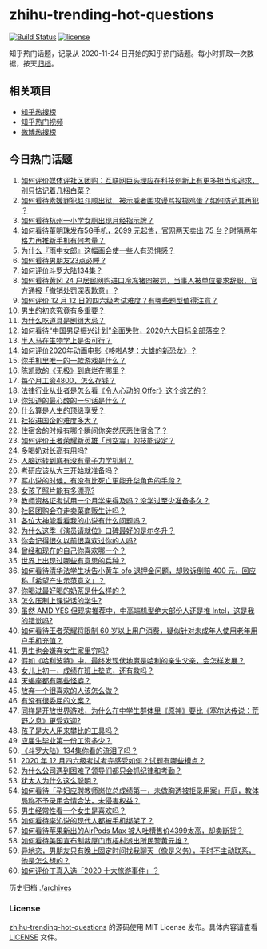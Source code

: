 # zhihu-trending-hot-questions

[![Build Status](https://github.com/justjavac/zhihu-trending-hot-questions/workflows/ci/badge.svg?branch=master)](https://github.com/justjavac/zhihu-trending-hot-questions/actions)
[![license](https://img.shields.io/github/license/justjavac/zhihu-trending-hot-questions)](https://github.com/justjavac/zhihu-trending-hot-questions/blob/master/LICENSE)

知乎热门话题，记录从 2020-11-24 日开始的知乎热门话题。每小时抓取一次数据，按天[归档](./archives)。

## 相关项目

- [知乎热搜榜](https://github.com/justjavac/zhihu-trending-top-search)
- [知乎热门视频](https://github.com/justjavac/zhihu-trending-hot-video)
- [微博热搜榜](https://github.com/justjavac/weibo-trending-hot-search)

## 今日热门话题

<!-- BEGIN -->
<!-- 最后更新时间 Sun Dec 13 2020 06:01:52 GMT+0800 (CST) -->
1. [如何评价媒体评社区团购：互联网巨头理应在科技创新上有更多担当和追求，别只惦记着几捆白菜？](https://www.zhihu.com/question/434417447)
1. [如何看待素媛罪犯赵斗顺出狱，被示威者围攻谩骂投掷鸡蛋？如何防范其再犯 ？](https://www.zhihu.com/question/434463282)
1. [如何看待杭州一小学女厕出现月经指示牌？](https://www.zhihu.com/question/434355875)
1. [如何看待董明珠发布5G手机，2699 元起售，官网两天卖出 75 台？时隔两年格力再推新手机有何考量？](https://www.zhihu.com/question/434021475)
1. [为什么『雨中女郎』这幅画会使一些人有恐惧感？](https://www.zhihu.com/question/21525225)
1. [如何看待男朋友23点必睡 ?](https://www.zhihu.com/question/365619051)
1. [如何评价斗罗大陆134集？](https://www.zhihu.com/question/433566197)
1. [如何看待黄冈 24 户居民网购进口冷冻猪肉被罚，当事人被单位要求辞职，官方通报「撤销处罚深表歉意」？](https://www.zhihu.com/question/434428147)
1. [如何评价 12 月 12 日的四六级考试难度？有哪些题型值得注意？](https://www.zhihu.com/question/434464820)
1. [男生的初恋究竟有多重要？](https://www.zhihu.com/question/284422641)
1. [为什么吃道具是剧组大忌？](https://www.zhihu.com/question/47907880)
1. [如何看待“中国男足振兴计划”全面失败，2020六大目标全部落空？](https://www.zhihu.com/question/434286196)
1. [半人马在生物学上是否可行？](https://www.zhihu.com/question/427605771)
1. [如何评价2020年动画电影《哆啦A梦：大雄的新恐龙》？](https://www.zhihu.com/question/336041197)
1. [你手机里唯一的一款游戏是什么？](https://www.zhihu.com/question/430068341)
1. [陈凯歌的《无极》到底烂在哪里？](https://www.zhihu.com/question/20702665)
1. [每个月工资4800，怎么存钱？](https://www.zhihu.com/question/433122058)
1. [法律行业从业者是怎么看《令人心动的 Offer》这个综艺的？](https://www.zhihu.com/question/429842469)
1. [你知道的最心酸的一句话是什么？](https://www.zhihu.com/question/403124317)
1. [什么算是人生的顶级享受？](https://www.zhihu.com/question/56328597)
1. [社招进国企的难度多大？](https://www.zhihu.com/question/313061788)
1. [住宿舍的时候有哪个瞬间你突然厌恶住宿舍了？](https://www.zhihu.com/question/278887939)
1. [如何评价王者荣耀新英雄「司空震」的技能设定？](https://www.zhihu.com/question/434389291)
1. [多喝奶对长高有用吗?](https://www.zhihu.com/question/426002620)
1. [人脑运转到底有没有量子力学机制？](https://www.zhihu.com/question/269417463)
1. [考研应该从大三开始就准备吗？](https://www.zhihu.com/question/339428982)
1. [写小说的时候，有没有比死亡更能升华角色的手段？](https://www.zhihu.com/question/434441815)
1. [女孩子照片能有多漂亮?](https://www.zhihu.com/question/326533306)
1. [教师资格证考试用一个月学来得及吗？没学过至少准备多久？](https://www.zhihu.com/question/412569772)
1. [社区团购会夺走卖菜商贩生计吗？](https://www.zhihu.com/question/432629894)
1. [各位大神能看看我的小说有什么问题吗？](https://www.zhihu.com/question/434398221)
1. [为什么这季《演员请就位》口碑最好的是尔冬升？](https://www.zhihu.com/question/433301396)
1. [你会记得很久以前很喜欢过你的人吗?](https://www.zhihu.com/question/425929065)
1. [曾经和现在的自己你喜欢哪一个？](https://www.zhihu.com/question/427192374)
1. [世界上出现过哪些有意思的兵种？](https://www.zhihu.com/question/419256945)
1. [如何看待清华法学生状告小黄车 ofo 退押金问题，却败诉倒赔 400 元，回应称「希望产生示范意义」？](https://www.zhihu.com/question/434207689)
1. [你喝过最好喝的奶茶是什么样的？](https://www.zhihu.com/question/324665833)
1. [怎么压制上课说话的学生?](https://www.zhihu.com/question/422882343)
1. [虽然 AMD YES 但现实推荐中，中高端机型绝大部份人还是推 Intel，这是我的错觉吗?](https://www.zhihu.com/question/433988855)
1. [如何看待王者荣耀将限制 60 岁以上用户消费，疑似针对未成年人使用老年用户手机充值？](https://www.zhihu.com/question/434375221)
1. [男生也会嫌弃女生家里穷吗?](https://www.zhihu.com/question/372689929)
1. [假如《哈利波特》中，最终发现伏地魔是哈利的亲生父亲，会怎样发展？](https://www.zhihu.com/question/433010436)
1. [女儿上初一，成绩在班上垫底，还有救吗？](https://www.zhihu.com/question/431124748)
1. [天蝎座都有哪些怪癖？](https://www.zhihu.com/question/343302007)
1. [放弃一个很喜欢的人该怎么做？](https://www.zhihu.com/question/433811415)
1. [有没有很委屈的文案？](https://www.zhihu.com/question/430927097)
1. [同样是开放世界游戏，为什么在中学生群体里《原神》要比《塞尔达传说：荒野之息》更受欢迎?](https://www.zhihu.com/question/431797416)
1. [孩子是大人用来攀比的工具吗？](https://www.zhihu.com/question/366084003)
1. [应届生毕业第一份工资多少？](https://www.zhihu.com/question/344657217)
1. [《斗罗大陆》134集你看的流泪了吗？](https://www.zhihu.com/question/434465046)
1. [2020 年 12 月四六级考试考完感受如何？试题有哪些槽点？](https://www.zhihu.com/question/434463391)
1. [为什么公司遇到困难了领导们都只会抓纪律和考勤？](https://www.zhihu.com/question/432303634)
1. [犹太人为什么这么聪明？](https://www.zhihu.com/question/19597316)
1. [如何看待「孕妇应聘教师岗位总成绩第一，未做胸透被拒录用案」开庭，教体局称不予录用合情合法，未侵害权益？](https://www.zhihu.com/question/434376977)
1. [男生经常性看一个女生是喜欢吗？](https://www.zhihu.com/question/430158905)
1. [如何看待李沁说的现代人都被手机绑架了？](https://www.zhihu.com/question/434357103)
1. [如何看待苹果新出的AirPods Max 被人吐槽售价4399太高，却卖断货？](https://www.zhihu.com/question/433995186)
1. [如何看待美国宣布制裁厦门市梧村派出所民警黄元雄？](https://www.zhihu.com/question/434376954)
1. [异地恋，男朋友只有晚上固定时间找我聊天（像是义务），平时不主动联系，他是怎么想的？](https://www.zhihu.com/question/41944606)
1. [如何评价丁真入选「2020 十大旅游事件」？](https://www.zhihu.com/question/432865302)
<!-- END -->

历史归档 [./archives](./archives)

### License

[zhihu-trending-hot-questions](https://github.com/justjavac/zhihu-trending-hot-questions) 的源码使用 MIT License 发布。具体内容请查看 [LICENSE](./LICENSE) 文件。
